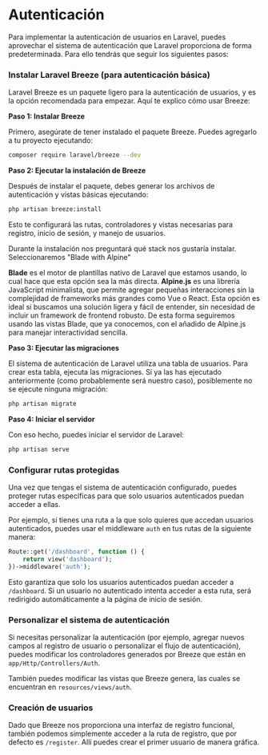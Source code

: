 # Autenticación

Para implementar la autenticación de usuarios en Laravel, puedes aprovechar el sistema de autenticación que Laravel proporciona de forma predeterminada. Para ello tendrás que seguir los siguientes pasos:

### **Instalar Laravel Breeze (para autenticación básica)**

Laravel Breeze es un paquete ligero para la autenticación de usuarios, y es la opción recomendada para empezar. Aquí te explico cómo usar Breeze:

**Paso 1: Instalar Breeze**

Primero, asegúrate de tener instalado el paquete Breeze. Puedes agregarlo a tu proyecto ejecutando:

```bash
composer require laravel/breeze --dev
```

**Paso 2: Ejecutar la instalación de Breeze**

Después de instalar el paquete, debes generar los archivos de autenticación y vistas básicas ejecutando:

```bash
php artisan breeze:install
```

Esto te configurará las rutas, controladores y vistas necesarias para registro, inicio de sesión, y manejo de usuarios.

Durante la instalación nos preguntará qué stack nos gustaría instalar. Seleccionaremos "Blade with Alpine"

**Blade** es el motor de plantillas nativo de Laravel que estamos usando, lo cual hace que esta opción sea la más directa. **Alpine.js** es una librería JavaScript minimalista, que permite agregar pequeñas interacciones sin la complejidad de frameworks más grandes como Vue o React. Esta opción es ideal si buscamos una solución ligera y fácil de entender, sin necesidad de incluir un framework de frontend robusto. De esta forma seguiremos usando las vistas Blade, que ya conocemos, con el añadido de Alpine.js para manejar interactividad sencilla.

**Paso 3: Ejecutar las migraciones**

El sistema de autenticación de Laravel utiliza una tabla de usuarios. Para crear esta tabla, ejecuta las migraciones. Si ya las has ejecutado anteriormente (como probablemente será nuestro caso), posiblemente no se ejecute ninguna migración:

```bash
php artisan migrate
```

**Paso 4: Iniciar el servidor**

Con eso hecho, puedes iniciar el servidor de Laravel:

```bash
php artisan serve
```

### **Configurar rutas protegidas**

Una vez que tengas el sistema de autenticación configurado, puedes proteger rutas específicas para que solo usuarios autenticados puedan acceder a ellas.

Por ejemplo, si tienes una ruta a la que solo quieres que accedan usuarios autenticados, puedes usar el middleware `auth` en tus rutas de la siguiente manera:

```php
Route::get('/dashboard', function () {
    return view('dashboard');
})->middleware('auth');
```

Esto garantiza que solo los usuarios autenticados puedan acceder a `/dashboard`. Si un usuario no autenticado intenta acceder a esta ruta, será redirigido automáticamente a la página de inicio de sesión.

### **Personalizar el sistema de autenticación**

Si necesitas personalizar la autenticación (por ejemplo, agregar nuevos campos al registro de usuario o personalizar el flujo de autenticación), puedes modificar los controladores generados por Breeze que están en `app/Http/Controllers/Auth`.

También puedes modificar las vistas que Breeze genera, las cuales se encuentran en `resources/views/auth`.

### Creación de usuarios

Dado que Breeze nos proporciona una interfaz de registro funcional, también podemos simplemente acceder a la ruta de registro, que por defecto es `/register`. Allí puedes crear el primer usuario de manera gráfica.

####
